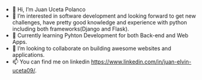 - 👋 Hi, I’m Juan Uceta Polanco
- 👀 I’m interested in software development and looking forward to get new challenges, have pretty good knowledge and experience with python including both frameworks(Django and Flask).
- 🌱 Currently learning Pyhton Development for both Back-end and Web Apps.
- 💞️ I’m looking to collaborate on building awesome websites and applications.
- 📫 You can find me on linkedin https://www.linkedin.com/in/juan-elvin-uceta09/.
